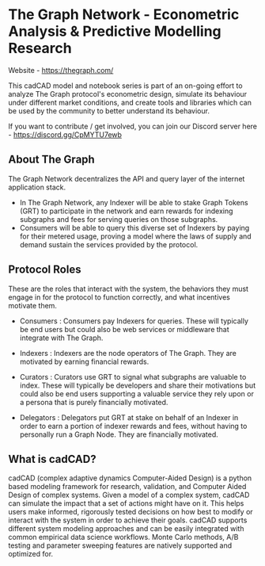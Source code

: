 # The Graph Network - Econometric Analysis & Predictive Modelling Research

Website - https://thegraph.com/

This cadCAD model and notebook series is part of an on-going effort to analyze The Graph protocol's econometric design, simulate its behaviour under different market conditions, and create tools and libraries which can be used by the community to better understand its behaviour.

If you want to contribute / get involved, you can join our Discord server here - https://discord.gg/CpMYTU7ewb 

## About The Graph
The Graph Network decentralizes the API and query layer of the internet application stack.
 - In The Graph Network, any Indexer will be able to stake Graph Tokens (GRT) to participate in the network and earn rewards for indexing subgraphs and fees for serving queries on those subgraphs.
 - Consumers will be able to query this diverse set of Indexers by paying for their metered usage, proving a model where the laws of supply and demand sustain the services provided by the protocol.
 
 ## Protocol Roles
 These are the roles that interact with the system, the behaviors they must engage in for the protocol to function correctly, and what incentives motivate them.
 
 - Consumers : Consumers pay Indexers for queries. These will typically be end users but could also be web services or middleware that integrate with The Graph.

 - Indexers : Indexers are the node operators of The Graph. They are motivated by earning financial rewards.

 - Curators : Curators use GRT to signal what subgraphs are valuable to index. These will typically be developers and share their motivations but could also be end users supporting a valuable service they rely upon or a persona that is purely financially motivated.

 - Delegators : Delegators put GRT at stake on behalf of an Indexer in order to earn a portion of indexer rewards and fees, without having to personally run a Graph Node. They are financially motivated.


## What is cadCAD?
cadCAD (complex adaptive dynamics Computer-Aided Design) is a python based modeling framework for research, validation, and Computer Aided Design of complex systems. Given a model of a complex system, cadCAD can simulate the impact that a set of actions might have on it. This helps users make informed, rigorously tested decisions on how best to modify or interact with the system in order to achieve their goals. cadCAD supports different system modeling approaches and can be easily integrated with common empirical data science workflows. Monte Carlo methods, A/B testing and parameter sweeping features are natively supported and optimized for.
